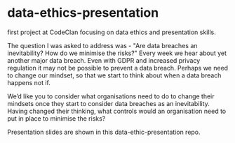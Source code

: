 # data-ethics-presentation
first project at CodeClan focusing on data ethics and presentation skills.

The question I was asked to address was - "Are data breaches an inevitability? How do we minimise the risks?"
Every week we hear about yet another major data breach. Even with GDPR and increased privacy regulation it may not be possible to prevent a data breach. Perhaps we need to change our mindset, so that we start to think about when a data breach happens not if.

We’d like you to consider what organisations need to do to change their mindsets once they start to consider data breaches as an inevitability. Having changed their thinking, what controls would an organisation need to put in place to minimise the risks?

Presentation slides are shown in this data-ethic-presentation repo.
